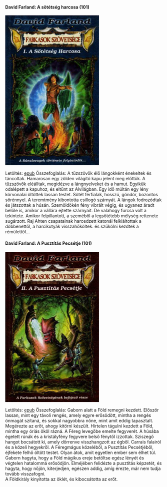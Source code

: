 #### <a name="id_510">David Farland: A sötétség harcosa (101)</a>
<img src="https://github.com/BercziSandor/calibre_lib/raw/main/David%20Farland/A%20sotetseg%20harcosa%20%28510%29/cover.jpg" alt="cover" width="300"/>

Letöltés: [epub](https://github.com/BercziSandor/calibre_lib/raw/main/David%20Farland/A%20sotetseg%20harcosa%20%28510%29/A%20sotetseg%20harcosa%20-%20David%20Farland.epub)
Összefoglalás:
A tűzszövők élő lángokként énekeltek és táncoltak. Hamarosan egy zölden világító kapu jelent meg előttük. A tűzszövők eléálltak, megidézve a lángnyelveket és a hamut. Egyikük odalépett a kapuhoz, és eltűnt az Alvilágban. Egy idő múltán egy lény körvonalai öltöttek lassan testet. Sötét férfialak, hosszú, göndör, bozontos sörénnyel. A teremtmény kibontotta csillogó szárnyát. A lángok fodrozódtak és játszottak a húsán. Szemöldökén fény vibrált végig, és ugyanez áradt belőle is, amikor a vállára ejtette szárnyait. De valahogy furcsa volt a tekintete. Amikor felpillantott, a szeméből a legsötétebb mélység rettenete sugárzott. Raj Ahten csapatainak harcedzett katonái felkiáltottak a döbbenettől, a harcikutyák visszahőköltek. és szűkölni kezdtek a rémülettől…

#### <a name="id_511">David Farland: A Pusztítás Pecsétje (101)</a>
<img src="https://github.com/BercziSandor/calibre_lib/raw/main/David%20Farland/A%20Pusztitas%20Pecsetje%20%28511%29/cover.jpg" alt="cover" width="300"/>

Letöltés: [epub](https://github.com/BercziSandor/calibre_lib/raw/main/David%20Farland/A%20Pusztitas%20Pecsetje%20%28511%29/A%20Pusztitas%20Pecsetje%20-%20David%20Farland.epub)
Összefoglalás:
Gaborn alatt a Föld remegni kezdett. Először lassan, mint egy távoli rengés, amely egyre erősödött, mintha a rengés önmagát szítaná, és sokkal nagyobbra nőne, mint amit eddig tapasztalt. Megérezte az erőt, ahogy kitörni készült. Hirtelen tágulni kezdett a Föld, mintha egy óriás ököl rázná. A Féreg levegőbe emelte fegyverét. A húsába égetett rúnák és a kristályfény fegyvere belső fénytől izzottak. Sziszegő hangot bocsátott ki, amely dörrenve visszhangzott az égből. Carrais falairól és a közeli hegyekről. A Féregmágus közeléből, a Pusztítás Pecsétjéből, éjfekete felhő öltött testet. Olyan átok, amit egyetlen ember sem élhet túl. <BR>Gaborn hagyta, hogy a Föld mágikus ereje betöltse egész lényét és végtelen hatalommá erősödjön. Elméjében felidézte a pusztítás képzetét, és hagyta, hogy nőjön, kiterjedjen, egészen addig, amíg érezte, már nem tudja tovább visszafogni. <BR>A Földkirály kinyitotta az öklét, és kibocsátotta az erőt.


